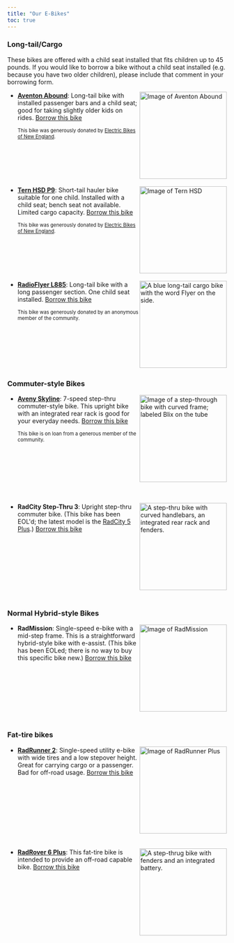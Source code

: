 ```yaml
---
title: "Our E-Bikes"
toc: true
---
```


### Long-tail/Cargo

These bikes are offered with a child seat installed that fits children up to 45 pounds. If you would like to borrow a bike without a child seat installed (e.g. because you have two older children), please include that comment in your borrowing form.

* <img src="/ebikes/abound-seat.jpg" width=200 alt="Image of Aventon Abound" style="float: right; margin-left: 3px; margin-bottom: 3px;"/>
  
  **[Aventon Abound](https://www.aventon.com/products/abound-ebike)**: Long-tail bike with installed passenger bars and a child seat; good for taking slightly older kids on rides. [Borrow this bike](https://docs.google.com/forms/d/e/1FAIpQLSe0Qj86MtCJm0T9w3RhqHQfDc6EEZ5kHJZDi0nMpL_0Wvt3-g/viewform?usp=pp_url&entry.504891430=Aventon+Abound:+Long+tail+cargo+bike.) 

  <span style="font-size:.8em">This bike was generously donated by <a href="https://www.ebikesofne.com/">Electric Bikes of New England</a>.</span><br style="clear:both" />

* <img src="/ebikes/tern-seat.jpg" width=200 alt="Image of Tern HSD" style="float: right; margin-left: 3px; margin-bottom: 3px;"/>
  
  **[Tern HSD P9](https://www.ternbicycles.com/us/bikes/471/hsd-p9)**: Short-tail hauler bike suitable for one child. Installed with a child seat; bench seat not available. Limited cargo capacity. [Borrow this bike](https://docs.google.com/forms/d/e/1FAIpQLSe0Qj86MtCJm0T9w3RhqHQfDc6EEZ5kHJZDi0nMpL_0Wvt3-g/viewform) 

  <span style="font-size:.8em">This bike was generously donated by <a href="https://www.ebikesofne.com/">Electric Bikes of New England</a>.</span><br style="clear:both" />


* <img src="/ebikes/radioflyer.jpg" width="200px" alt="A blue long-tail cargo bike with the word Flyer on the side." style="float: right; margin-left: 3px; margin-bottom: 3px;" />

  **[RadioFlyer L885](https://flyer.radioflyer.com/flyer-l885.html)**: Long-tail bike with a long passenger section. One child seat installed. [Borrow this bike](https://docs.google.com/forms/d/e/1FAIpQLSe0Qj86MtCJm0T9w3RhqHQfDc6EEZ5kHJZDi0nMpL_0Wvt3-g/viewform)

  <span style="font-size:.8em">This bike was generously donated by an anonymous member of the community.</span><br style="clear:both" />

### Commuter-style Bikes

* <img src="/ebikes/blix_aveny.png" width=200 alt="Image of a step-through bike with curved frame; labeled Blix on the tube" style="float: right; margin-left: 3px; margin-bottom: 3px;" />
  
  **[Aveny Skyline](https://blixbike.com/products/aveny-electric-city-bike)**: 7-speed step-thru commuter-style bike. This upright bike with an integrated rear rack is good for your everyday needs. [Borrow this bike](https://docs.google.com/forms/d/e/1FAIpQLSe0Qj86MtCJm0T9w3RhqHQfDc6EEZ5kHJZDi0nMpL_0Wvt3-g/viewform?usp=pp_url&entry.504891430=Blix+Aveny+Skyline:+7-speed+upright+commuter+bike)

  <span style="font-size:.8em">This bike is on loan from a generous member of the community.</span><br style="clear:both" />
  <div style="clear: both; margin-bottom: 5px;">&nbsp;</div>

* <img src="/ebikes/radcity.jpg" width=200 alt="A step-thru bike with curved handlebars, an integrated rear rack and fenders." style="float: right; margin-left: 3px; margin-bottom: 3px;" />

  **RadCity Step-Thru 3**: Upright step-thru commuter bike. (This bike has been EOL'd; the latest model is the [RadCity 5 Plus](https://www.radpowerbikes.com/products/radcity-plus-electric-commuter-bike).) [Borrow this bike](https://docs.google.com/forms/d/e/1FAIpQLSe0Qj86MtCJm0T9w3RhqHQfDc6EEZ5kHJZDi0nMpL_0Wvt3-g/viewform?usp=pp_url&entry.504891430=RadCity+Step-Thru+3:+Upright+commuting+bike)
  <div style="clear: both; margin-bottom: 5px;">&nbsp;</div>


### Normal Hybrid-style Bikes

* <img src="/ebikes/MissionMS_white_side_700x.png" width=200 alt="Image of RadMission" style="float: right; margin-left: 3px; margin-bottom: 3px;" />

  **RadMission**: Single-speed e-bike with a mid-step frame. This is a straightforward hybrid-style bike with e-assist. (This bike has been EOLed; there is no way to buy this specific bike new.) [Borrow this bike](https://docs.google.com/forms/d/e/1FAIpQLSe0Qj86MtCJm0T9w3RhqHQfDc6EEZ5kHJZDi0nMpL_0Wvt3-g/viewform?usp=pp_url&entry.504891430=RadMission:+Lightweight+hybrid-style+bike)

  <div style="clear: both; margin-bottom: 5px;">&nbsp;</div>

### Fat-tire bikes

* <img src="/ebikes/US-RadRunner2-Green-Right-View_1200x.png" width=200 alt="Image of RadRunner Plus" style="float: right; margin-left: 3px; margin-bottom: 3px;" />

  **[RadRunner 2](https://www.radpowerbikes.com/collections/electric-bikes/products/radrunner-electric-utility-bike)**: Single-speed utility e-bike with wide tires and a low stepover height. Great for carrying cargo or a passenger. Bad for off-road usage. [Borrow this bike](https://docs.google.com/forms/d/e/1FAIpQLSe0Qj86MtCJm0T9w3RhqHQfDc6EEZ5kHJZDi0nMpL_0Wvt3-g/viewform?usp=pp_url&entry.504891430=RadRunner+2:+Utility+E-bike)
  <div style="clear: both; margin-bottom: 5px;">&nbsp;</div>

* <img src="/ebikes/Rover6STPlus_white_side.png" width="200" alt="A step-thrug bike with fenders and an integrated battery." style="float: right; margin-left: 3px; margin-bottom: 3px;" />

  **[RadRover 6 Plus](https://www.radpowerbikes.com/collections/electric-bikes/products/radrover-plus-electric-fat-tire-bike?variant=39336003829856)**: This fat-tire bike is intended to provide an off-road capable bike. [Borrow this bike](https://docs.google.com/forms/d/e/1FAIpQLSe0Qj86MtCJm0T9w3RhqHQfDc6EEZ5kHJZDi0nMpL_0Wvt3-g/viewform?usp=pp_url&entry.504891430=RadRover+6%2B:+Off-road+capable+fat-tire+bike)
  <br style="clear: both; margin-bottom: 5px;" />


